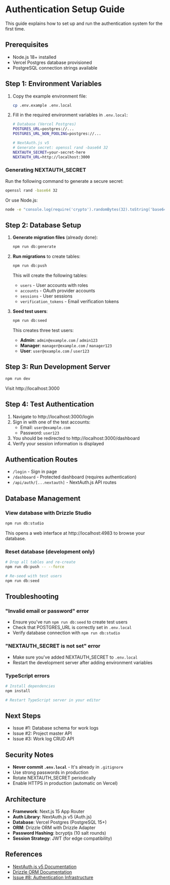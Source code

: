 # Authentication Setup Guide

This guide explains how to set up and run the authentication system for the first time.

## Prerequisites

- Node.js 18+ installed
- Vercel Postgres database provisioned
- PostgreSQL connection strings available

## Step 1: Environment Variables

1. Copy the example environment file:
   ```bash
   cp .env.example .env.local
   ```

2. Fill in the required environment variables in `.env.local`:

   ```bash
   # Database (Vercel Postgres)
   POSTGRES_URL=postgres://...
   POSTGRES_URL_NON_POOLING=postgres://...

   # NextAuth.js v5
   # Generate secret: openssl rand -base64 32
   NEXTAUTH_SECRET=your-secret-here
   NEXTAUTH_URL=http://localhost:3000
   ```

### Generating NEXTAUTH_SECRET

Run the following command to generate a secure secret:

```bash
openssl rand -base64 32
```

Or use Node.js:

```bash
node -e "console.log(require('crypto').randomBytes(32).toString('base64'))"
```

## Step 2: Database Setup

1. **Generate migration files** (already done):
   ```bash
   npm run db:generate
   ```

2. **Run migrations** to create tables:
   ```bash
   npm run db:push
   ```

   This will create the following tables:
   - `users` - User accounts with roles
   - `accounts` - OAuth provider accounts
   - `sessions` - User sessions
   - `verification_tokens` - Email verification tokens

3. **Seed test users**:
   ```bash
   npm run db:seed
   ```

   This creates three test users:
   - **Admin**: `admin@example.com` / `admin123`
   - **Manager**: `manager@example.com` / `manager123`
   - **User**: `user@example.com` / `user123`

## Step 3: Run Development Server

```bash
npm run dev
```

Visit http://localhost:3000

## Step 4: Test Authentication

1. Navigate to http://localhost:3000/login
2. Sign in with one of the test accounts:
   - Email: `user@example.com`
   - Password: `user123`
3. You should be redirected to http://localhost:3000/dashboard
4. Verify your session information is displayed

## Authentication Routes

- `/login` - Sign in page
- `/dashboard` - Protected dashboard (requires authentication)
- `/api/auth/[...nextauth]` - NextAuth.js API routes

## Database Management

### View database with Drizzle Studio

```bash
npm run db:studio
```

This opens a web interface at http://localhost:4983 to browse your database.

### Reset database (development only)

```bash
# Drop all tables and re-create
npm run db:push -- --force

# Re-seed with test users
npm run db:seed
```

## Troubleshooting

### "Invalid email or password" error

- Ensure you've run `npm run db:seed` to create test users
- Check that POSTGRES_URL is correctly set in `.env.local`
- Verify database connection with `npm run db:studio`

### "NEXTAUTH_SECRET is not set" error

- Make sure you've added NEXTAUTH_SECRET to `.env.local`
- Restart the development server after adding environment variables

### TypeScript errors

```bash
# Install dependencies
npm install

# Restart TypeScript server in your editor
```

## Next Steps

- Issue #1: Database schema for work logs
- Issue #2: Project master API
- Issue #3: Work log CRUD API

## Security Notes

- **Never commit `.env.local`** - It's already in `.gitignore`
- Use strong passwords in production
- Rotate NEXTAUTH_SECRET periodically
- Enable HTTPS in production (automatic on Vercel)

## Architecture

- **Framework**: Next.js 15 App Router
- **Auth Library**: NextAuth.js v5 (Auth.js)
- **Database**: Vercel Postgres (PostgreSQL 15+)
- **ORM**: Drizzle ORM with Drizzle Adapter
- **Password Hashing**: bcryptjs (10 salt rounds)
- **Session Strategy**: JWT (for edge compatibility)

## References

- [NextAuth.js v5 Documentation](https://authjs.dev/)
- [Drizzle ORM Documentation](https://orm.drizzle.team/)
- [Issue #8: Authentication Infrastructure](https://github.com/AWLL-inc/work-management/issues/8)
